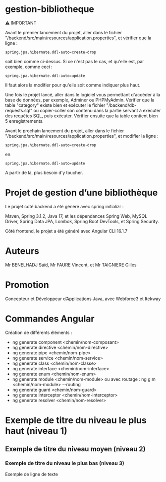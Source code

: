 # gestion-bibliotheque

:warning: IMPORTANT

Avant le premier lancement du projet, aller dans le fichier "/backend/src/main/resources/application.properties", et vérifier que la ligne :
```properties
spring.jpa.hibernate.ddl-auto=create-drop
```
soit bien comme ci-dessus.
Si ce n'est pas le cas, et qu'elle est, par exemple, comme ceci :
```properties
spring.jpa.hibernate.ddl-auto=update
```
Il faut alors la modifier pour qu'elle soit comme indiquer plus haut.

Une fois le projet lancé, aller dans le logiciel vous permettant d'accéder à la base de données, par exemple, Adminer ou PHPMyAdmin.
Vérifier que la table "category" existe bien et exécuter le fichier "/backend/db-requests.sql" ou copier-coller son contenu dans la partie servant à exécuter des requêtes SQL, puis exécuter.
Vérifier ensuite que la table contient bien 5 enregistrements.

Avant le prochain lancement du projet, aller dans le fichier "/backend/src/main/resources/application.properties", et modifier la ligne :
```properties
spring.jpa.hibernate.ddl-auto=create-drop
```
en
```properties
spring.jpa.hibernate.ddl-auto=update
```
A partir de là, plus besoin d'y toucher.

# Projet de gestion d’une bibliothèque

Le projet coté backend a été généré avec spring initializr :

Maven, Spring 3.1.2, Java 17, et les dépendances Spring Web, MySQL Driver, Spring Data JPA, Lombok, Spring Boot DevTools, et Spring Security.

Côté frontend, le projet a été généré avec Angular CLI 16.1.7

# Auteurs

Mr BENELHADJ Saïd, Mr FAURE Vincent, et Mr TAIGNIERE Gilles

# Promotion

Concepteur et Développeur d’Applications Java, avec Webforce3 et Itekway

# Commandes Angular

Création de différents éléments :

- ng generate component <chemin/nom-composant>
- ng generate directive <chemin/nom-directive>
- ng generate pipe <chemin/nom-pipe>
- ng generate service <chemin/nom-service>
- ng generate class <chemin/nom-classe>
- ng generate interface <chemin/nom-interface>
- ng generate enum <chemin/nom-enum>
- ng generate module <chemin/nom-module>
     ou avec routage : ng g m <chemin/nom-module> --routing
- ng generate guard <chemin/nom-guard>
- ng generate interceptor <chemin/nom-interceptor>
- ng generate resolver <chemin/nom-resolver>

# Exemple de titre du niveau le plus haut (niveau 1)

## Exemple de titre du niveau moyen (niveau 2)

### Exemple de titre du niveau le plus bas (niveau 3)

Exemple de ligne de texte
